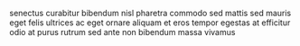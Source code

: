 senectus curabitur bibendum nisl pharetra commodo sed mattis sed mauris eget
felis ultrices ac eget ornare aliquam et eros tempor egestas at efficitur odio
at purus rutrum sed ante non bibendum massa vivamus